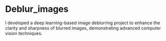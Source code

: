 # Deblur_images
I developed a deep learning-based image deblurring project to enhance the clarity and sharpness of blurred images, demonstrating advanced computer vision techniques.
